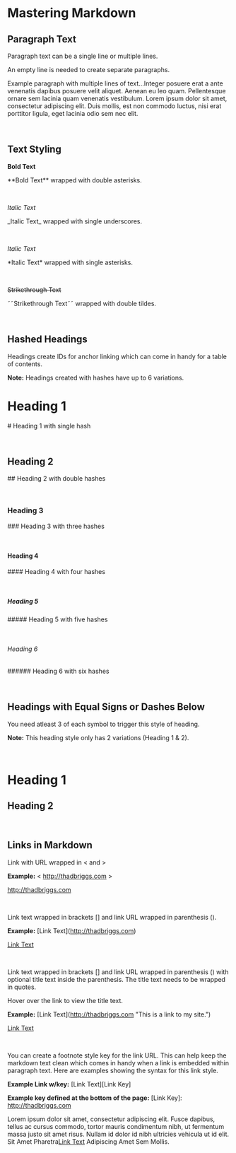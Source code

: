 # Mastering Markdown

## Paragraph Text

Paragraph text can be a single line or multiple lines.

An empty line is needed to create separate paragraphs.

Example paragraph with multiple lines of text...Integer posuere erat a ante venenatis dapibus posuere velit aliquet. Aenean eu leo quam. Pellentesque ornare sem lacinia quam venenatis vestibulum. Lorem ipsum dolor sit amet, consectetur adipiscing elit. Duis mollis, est non commodo luctus, nisi erat porttitor ligula, eget lacinia odio sem nec elit.

<br/>

## Text Styling

**Bold Text** 

&ast;&ast;Bold Text&ast;&ast; wrapped with double asterisks.

<br/>

_Italic Text_ 

&lowbar;Italic Text&lowbar; wrapped with single underscores.

<br/>

*Italic Text*

&ast;Italic Text&ast; wrapped with single asterisks.

<br/>

~~Strikethrough Text~~ 

&tilde;&tilde;Strikethrough Text&tilde;&tilde; wrapped with double tildes.

<br/>

## Hashed Headings 

Headings create IDs for anchor linking which can come in handy for a table of contents.

**Note:** Headings created with hashes have up to 6 variations.

# Heading 1

&#35; Heading 1 with single hash

<br/>

## Heading 2

&#35;&#35; Heading 2 with double hashes

<br/>

### Heading 3

&#35;&#35;&#35; Heading 3 with three hashes

<br/>

#### Heading 4

&#35;&#35;&#35;&#35; Heading 4 with four hashes

<br/>

##### Heading 5

&#35;&#35;&#35;&#35;&#35; Heading 5 with five hashes

<br/>

###### Heading 6

&#35;&#35;&#35;&#35;&#35;&#35; Heading 6 with six hashes

<br/>

## Headings with Equal Signs or Dashes Below

You need atleast 3 of each symbol to trigger this style of heading.

**Note:** This heading style only has 2 variations (Heading 1 & 2).

<br/>

Heading 1
==================

Heading 2
------------------

<br/>

## Links in Markdown

Link with URL wrapped in &lt; and &gt;

**Example:** &lt; http://thadbriggs.com &gt;

<http://thadbriggs.com>

<br/>

Link text wrapped in brackets &lsqb;&rsqb; and link URL wrapped in parenthesis &lpar;&rpar;.

**Example:** &lsqb;Link Text&rsqb;&lpar;http://thadbriggs.com&rpar;

[Link Text](http://thadbriggs.com)

<br/>

Link text wrapped in brackets &lsqb;&rsqb; and link URL wrapped in parenthesis &lpar;&rpar; with optional title text inside the parenthesis. The title text needs to be wrapped in quotes.

Hover over the link to view the title text.

**Example:** &lsqb;Link Text&rsqb;&lpar;http://thadbriggs.com "This is a link to my site."&rpar;

[Link Text](http://thadbriggs.com "This is a link to my site.")

<br/>

You can create a footnote style key for the link URL. This can help keep the markdown text clean which comes in handy when a link is embedded within paragraph text. Here are examples showing the syntax for this link style. 

**Example Link w/key:** &lsqb;Link Text&rsqb;&lsqb;Link Key&rsqb;

**Example key defined at the bottom of the page:** &lsqb;Link Key&rsqb;: http://thadbriggs.com

Lorem ipsum dolor sit amet, consectetur adipiscing elit. Fusce dapibus, tellus ac cursus commodo, tortor mauris condimentum nibh, ut fermentum massa justo sit amet risus. Nullam id dolor id nibh ultricies vehicula ut id elit. Sit Amet Pharetra[Link Text][1] Adipiscing Amet Sem Mollis.

<br/>






[1]: http://thadbriggs.com



